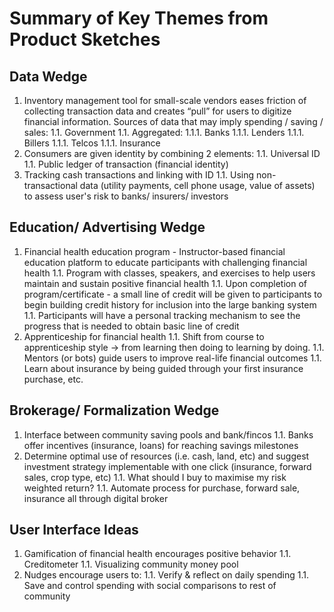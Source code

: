 # Summary of Key Themes from Product Sketches

## Data Wedge
1. Inventory management tool for small-scale vendors eases friction of collecting transaction data and creates “pull” for users to digitize financial information. Sources of data that may imply spending / saving / sales:
1.1. Government
1.1. Aggregated:
1.1.1. Banks
1.1.1. Lenders
1.1.1. Billers
1.1.1. Telcos
1.1.1. Insurance
1. Consumers are given identity by combining 2 elements:
1.1. Universal ID
1.1. Public ledger of transaction (financial identity)
1. Tracking cash transactions and linking with ID
1.1. Using non-transactional data (utility payments, cell phone usage, value of assets) to assess user's risk to banks/ insurers/ investors

## Education/ Advertising Wedge
1. Financial health education program - Instructor-based financial education platform to educate participants with challenging financial health
1.1. Program with classes, speakers, and exercises to help users maintain and sustain positive financial health
1.1. Upon completion of program/certificate - a small line of credit will be given to participants to begin building credit history for inclusion into the large banking system
1.1. Participants will have a personal tracking mechanism to see the progress that is needed to obtain basic line of credit
1. Apprenticeship for financial health
1.1. Shift from course to apprenticeship style → from learning then doing to learning by doing.
1.1. Mentors (or bots) guide users to improve real-life financial outcomes
1.1. Learn about insurance by being guided through your first insurance purchase, etc.

## Brokerage/ Formalization Wedge
1. Interface between community saving pools and bank/fincos
1.1. Banks offer incentives (insurance, loans) for reaching savings milestones
1. Determine optimal use of resources (i.e. cash, land, etc) and suggest investment strategy implementable with one click (insurance, forward sales, crop type, etc)
1.1. What should I buy to maximise my risk weighted return?
1.1. Automate process for purchase, forward sale, insurance all through digital broker

## User Interface Ideas
1. Gamification of financial health encourages positive behavior
1.1. Creditometer
1.1. Visualizing community money pool
1. Nudges encourage users to:
1.1. Verify & reflect on daily spending
1.1. Save and control spending with social comparisons to rest of community


